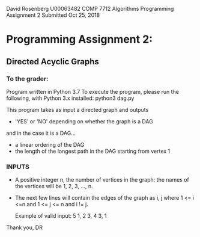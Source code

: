David Rosenberg
U00063482
COMP 7712 Algorithms
Programming Assignment 2
Submitted Oct 25, 2018



# Programming Assignment 2:
## Directed Acyclic Graphs

### To the grader:

Program written in Python 3.7
To execute the program, please run the following, with Python 3.x installed:
python3 dag.py


This program takes as input a directed graph and outputs
- 'YES' or 'NO' depending on whether the graph is a DAG

and in the case it is a DAG...
- a linear ordering of the DAG
- the length of the longest path in the DAG starting from vertex 1

### INPUTS

- A positive integer n, the number of vertices in the graph:
   the names of the vertices will be 1, 2, 3, ..., n.
- The next few lines will contain the edges of the graph as
   i, j 
  where 1 <= i <=n and 1 <= j <= n and i != j.

  Example of valid input:
    5
    1, 2
    3, 4
    3, 1


Thank you,
DR
